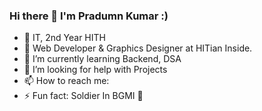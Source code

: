 ### Hi there 👋 I'm Pradumn Kumar :)

- 🔭 IT, 2nd Year HITH
- 🔗 Web Developer & Graphics Designer at HITian Inside.
- 🌱 I’m currently learning Backend, DSA
- 🤔 I’m looking for help with Projects
- 📫 How to reach me: 
- ⚡ Fun fact: Soldier In BGMI 🤣
